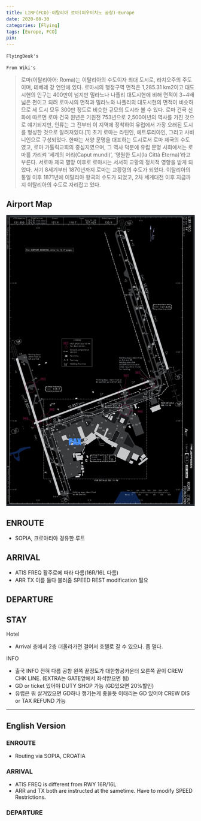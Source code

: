 ```yaml
---
title: LIRF(FCO)-이탈리아 로마(피우미치노 공항)-Europe
date: 2020-08-30
categories: [Flying]
tags: [Europe, FCO]
pin:
---
```

`FlyingDeuk's`
>

`From Wiki's`
>로마(이탈리아어: Roma)는 이탈리아의 수도이자 최대 도시로, 라치오주의 주도이며, 테베레 강 연안에 있다. 로마시의 행정구역 면적은 1,285.31 km2이고 대도시현의 인구는 400만이 넘지만 밀라노나 나폴리 대도시현에 비해 면적이 3~4배 넓은 편이고 되려 로마시의 면적과 밀라노와 나폴리의 대도시현의 면적이 비슷하므로 세 도시 모두 300만 정도로 비슷한 규모의 도시라 볼 수 있다.
로마 건국 신화에 따르면 로마 건국 원년은 기원전 753년으로 2,500여년의 역사를 가진 것으로 얘기되지만, 인류는 그 전부터 이 지역에 정착하여 유럽에서 가장 오래된 도시를 형성한 것으로 알려져있다.[1] 초기 로마는 라틴인, 에트루리아인, 그리고 사비니인으로 구성되었다. 한때는 서양 문명을 대표하는 도시로서 로마 제국의 수도였고, 로마 가톨릭교회의 중심지였으며, 그 역사 덕분에 유럽 문명 사회에서는 로마를 가리켜 ‘세계의 머리(Caput mundi)’, ‘영원한 도시(la Città Eterna)’라고 부른다. 서로마 제국 멸망 이후로 로마시는 서서히 교황의 정치적 영향을 받게 되었다. 서기 8세기부터 1870년까지 로마는 교황령의 수도가 되었다. 이탈리아의 통일 이후 1871년에 이탈리아 왕국의 수도가 되었고, 2차 세계대전 이후 지금까지 이탈리아의 수도로 자리잡고 있다.

## Airport Map
![fco](/img/flying/airport/fco_ap.jpg)

## ENROUTE
- SOPIA, 크로아티아 경유한 루트

## ARRIVAL
- ATIS FREQ 활주로에 따라 다름(16R/16L 다름)
- ARR TX 이름 둘다 불러줌 SPEED REST modification 필요



## DEPARTURE


## STAY
Hotel
- Arrival 층에서 2층 더올라가면 걸어서 호텔로 갈 수 있으나. 좀 멀다.

INFO
- 출국 INFO 전혀 다름 공항 왼쪽 끝정도가 대한항공카운터 오른쪽 끝이 CREW CHK LINE. (EXTRA는 GATE앞에서 좌석받으면 됨)
- GD or ticket 있어야 DUTY SHOP 가능 (GD있으면 20%할인)
- 유럽은 뭐 살거있으면 GD하나 챙기는게 좋을듯 이태리는 GD 있어야 CREW DIS or TAX REFUND 가능

----
## English Version

### ENROUTE
- Routing via SOPIA, CROATIA

### ARRIVAL
- ATIS FREQ is different from RWY 16R/16L
- ARR and TX both are instructed at the sametime. Have to modify SPEED Restrictions.

### DEPARTURE
